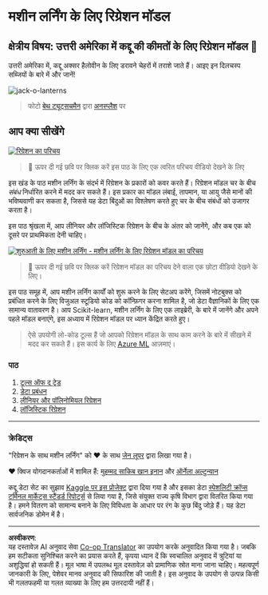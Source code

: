 <!--
CO_OP_TRANSLATOR_METADATA:
{
  "original_hash": "508582278dbb8edd2a8a80ac96ef416c",
  "translation_date": "2025-09-03T22:15:54+00:00",
  "source_file": "2-Regression/README.md",
  "language_code": "hi"
}
-->
# मशीन लर्निंग के लिए रिग्रेशन मॉडल
## क्षेत्रीय विषय: उत्तरी अमेरिका में कद्दू की कीमतों के लिए रिग्रेशन मॉडल 🎃

उत्तरी अमेरिका में, कद्दू अक्सर हैलोवीन के लिए डरावने चेहरों में तराशे जाते हैं। आइए इन दिलचस्प सब्जियों के बारे में और जानें!

![jack-o-lanterns](../../../translated_images/jack-o-lanterns.181c661a9212457d7756f37219f660f1358af27554d856e5a991f16b4e15337c.hi.jpg)
> फोटो <a href="https://unsplash.com/@teutschmann?utm_source=unsplash&utm_medium=referral&utm_content=creditCopyText">बेथ ट्यूट्सचमैन</a> द्वारा <a href="https://unsplash.com/s/photos/jack-o-lanterns?utm_source=unsplash&utm_medium=referral&utm_content=creditCopyText">अनस्प्लैश</a> पर

## आप क्या सीखेंगे

[![रिग्रेशन का परिचय](https://img.youtube.com/vi/5QnJtDad4iQ/0.jpg)](https://youtu.be/5QnJtDad4iQ "रिग्रेशन परिचय वीडियो - देखने के लिए क्लिक करें!")
> 🎥 ऊपर दी गई छवि पर क्लिक करें इस पाठ के लिए एक त्वरित परिचय वीडियो देखने के लिए

इस खंड के पाठ मशीन लर्निंग के संदर्भ में रिग्रेशन के प्रकारों को कवर करते हैं। रिग्रेशन मॉडल चर के बीच _संबंध_ निर्धारित करने में मदद कर सकते हैं। इस प्रकार का मॉडल लंबाई, तापमान, या आयु जैसे मानों की भविष्यवाणी कर सकता है, जिससे यह डेटा बिंदुओं का विश्लेषण करते हुए चर के बीच संबंधों को उजागर करता है।

इस पाठ श्रृंखला में, आप लीनियर और लॉजिस्टिक रिग्रेशन के बीच के अंतर को जानेंगे, और कब एक को दूसरे पर प्राथमिकता देनी चाहिए।

[![शुरुआती के लिए मशीन लर्निंग - मशीन लर्निंग के लिए रिग्रेशन मॉडल का परिचय](https://img.youtube.com/vi/XA3OaoW86R8/0.jpg)](https://youtu.be/XA3OaoW86R8 "शुरुआती के लिए मशीन लर्निंग - मशीन लर्निंग के लिए रिग्रेशन मॉडल का परिचय")

> 🎥 ऊपर दी गई छवि पर क्लिक करें रिग्रेशन मॉडल का परिचय देने वाला एक छोटा वीडियो देखने के लिए।

इस पाठ समूह में, आप मशीन लर्निंग कार्यों को शुरू करने के लिए सेटअप करेंगे, जिसमें नोटबुक्स को प्रबंधित करने के लिए विजुअल स्टूडियो कोड को कॉन्फ़िगर करना शामिल है, जो डेटा वैज्ञानिकों के लिए एक सामान्य वातावरण है। आप Scikit-learn, मशीन लर्निंग के लिए एक लाइब्रेरी, के बारे में जानेंगे और अपने पहले मॉडल बनाएंगे, इस अध्याय में रिग्रेशन मॉडल पर ध्यान केंद्रित करते हुए।

> ऐसे उपयोगी लो-कोड टूल्स हैं जो आपको रिग्रेशन मॉडल के साथ काम करने के बारे में सीखने में मदद कर सकते हैं। इस कार्य के लिए [Azure ML](https://docs.microsoft.com/learn/modules/create-regression-model-azure-machine-learning-designer/?WT.mc_id=academic-77952-leestott) आज़माएं।

### पाठ

1. [टूल्स ऑफ द ट्रेड](1-Tools/README.md)
2. [डेटा प्रबंधन](2-Data/README.md)
3. [लीनियर और पॉलिनोमियल रिग्रेशन](3-Linear/README.md)
4. [लॉजिस्टिक रिग्रेशन](4-Logistic/README.md)

---
### क्रेडिट्स

"रिग्रेशन के साथ मशीन लर्निंग" को ♥️ के साथ [जेन लूपर](https://twitter.com/jenlooper) द्वारा लिखा गया है।

♥️ क्विज योगदानकर्ताओं में शामिल हैं: [मुहम्मद साकिब खान इनान](https://twitter.com/Sakibinan) और [ऑर्नेला अल्टुन्यान](https://twitter.com/ornelladotcom)

कद्दू डेटा सेट का सुझाव [Kaggle पर इस प्रोजेक्ट](https://www.kaggle.com/usda/a-year-of-pumpkin-prices) द्वारा दिया गया है और इसका डेटा [स्पेशलिटी क्रॉप्स टर्मिनल मार्केट्स स्टैंडर्ड रिपोर्ट्स](https://www.marketnews.usda.gov/mnp/fv-report-config-step1?type=termPrice) से लिया गया है, जिसे संयुक्त राज्य कृषि विभाग द्वारा वितरित किया गया है। हमने वितरण को सामान्य बनाने के लिए विविधता के आधार पर रंग के कुछ बिंदु जोड़े हैं। यह डेटा सार्वजनिक डोमेन में है।

---

**अस्वीकरण**:  
यह दस्तावेज़ AI अनुवाद सेवा [Co-op Translator](https://github.com/Azure/co-op-translator) का उपयोग करके अनुवादित किया गया है। जबकि हम सटीकता सुनिश्चित करने का प्रयास करते हैं, कृपया ध्यान दें कि स्वचालित अनुवाद में त्रुटियां या अशुद्धियां हो सकती हैं। मूल भाषा में उपलब्ध मूल दस्तावेज़ को प्रामाणिक स्रोत माना जाना चाहिए। महत्वपूर्ण जानकारी के लिए, पेशेवर मानव अनुवाद की सिफारिश की जाती है। इस अनुवाद के उपयोग से उत्पन्न किसी भी गलतफहमी या गलत व्याख्या के लिए हम उत्तरदायी नहीं हैं।